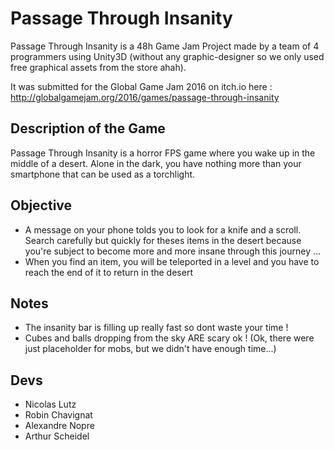 # Passage Through Insanity
Passage Through Insanity is a 48h Game Jam Project made by a team of 4 programmers using Unity3D (without any graphic-designer so we only used free graphical assets from the store ahah).

It was submitted for the Global Game Jam 2016 on itch.io here : 
http://globalgamejam.org/2016/games/passage-through-insanity

## Description of the Game
Passage Through Insanity is a horror FPS game where you wake up in the middle of a desert. Alone in the dark, you have nothing more than your smartphone that can be used as a torchlight.

## Objective
- A message on your phone tolds you to look for a knife and a scroll. Search carefully but quickly for theses items in the desert because you're subject to become more and more insane through this journey ...
- When you find an item, you will be teleported in a level and you have to reach the end of it to return in the desert

## Notes
- The insanity bar is filling up really fast so dont waste your time ! 
- Cubes and balls dropping from the sky ARE scary ok ! (Ok, there were just placeholder for mobs, but we didn't have enough time...)

## Devs 
- Nicolas Lutz
- Robin Chavignat
- Alexandre Nopre
- Arthur Scheidel
